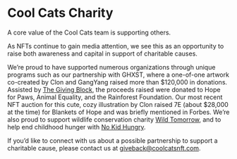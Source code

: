 <h1 id="cool-cats-charity">Cool Cats Charity</h1>
<p>A core value of the Cool Cats team is supporting others.</p>
<p>As NFTs continue to gain media attention, we see this as an opportunity to raise both awareness and capital in support of charitable causes.</p>
<p>We’re proud to have supported numerous organizations through unique programs such as our partnership with GHXST, where a one-of-one artwork co-created by Clon and GangYang raised more than $120,000 in donations. Assisted by <a href="https://twitter.com/TheGivingBlock" target="_blank" rel="noopener">The Giving Block</a>, the proceeds raised were donated to Hope for Paws, Animal Equality, and the Rainforest Foundation. Our most recent NFT auction for this cute, cozy illustration by Clon raised 7E (about $28,000 at the time) for Blankets of Hope and was briefly mentioned in Forbes. We’re also proud to support wildlife conservation charity <a href="https://twitter.com/wildtomorrow" target="_blank" rel="noopener">Wild Tomorrow</a>, and to help end childhood hunger with <a href="https://twitter.com/nokidhungry" target="_blank" rel="noopener">No Kid Hungry</a>.</p>
<p>If you’d like to connect with us about a possible partnership to support a charitable cause, please contact us at <a href="mailto:giveback@coolcatsnft.com">giveback@coolcatsnft.com</a>.</p>
